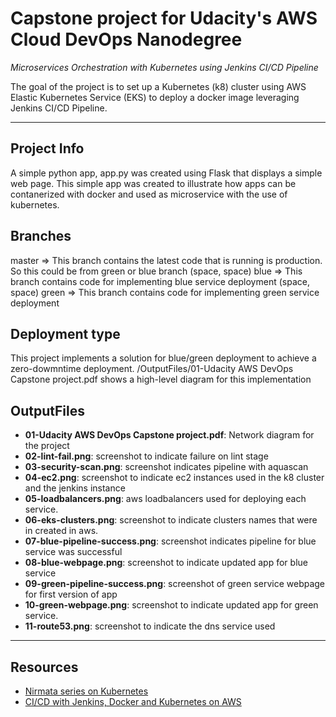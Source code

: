 # Capstone project for Udacity's AWS Cloud DevOps Nanodegree

*Microservices Orchestration with Kubernetes using Jenkins CI/CD Pipeline*

The goal of the project is to set up a Kubernetes (k8) cluster using AWS Elastic Kubernetes Service (EKS) to deploy a docker image leveraging Jenkins CI/CD Pipeline. 

---

## Project Info
A simple python app, app.py was created using Flask that displays a simple web page. This simple app was created to illustrate how apps can be contanerized with docker and used as microservice with the use of kubernetes.

## Branches

master => This branch contains the latest code that is running is production. So this could be from green or blue branch (space, space)
blue => This branch contains code for implementing blue service deployment (space, space)
green => This branch contains code for implementing green service deployment

## Deployment type

This project implements a solution for blue/green deployment to achieve a zero-dowmntime deployment. /OutputFiles/01-Udacity AWS DevOps Capstone project.pdf shows a high-level diagram for this implementation

## OutputFiles

* **01-Udacity AWS DevOps Capstone project.pdf**: Network diagram for the project
* **02-lint-fail.png**: screenshot to indicate failure on lint stage
* **03-security-scan.png**: screenshot indicates pipeline with aquascan
* **04-ec2.png**: screenshot to indicate ec2 instances used in the k8 cluster and the jenkins instance
* **05-loadbalancers.png**: aws loadbalancers used for deploying each service.
* **06-eks-clusters.png**: screenshot to indicate clusters names that were in created in aws.
* **07-blue-pipeline-success.png**: screenshot indicates pipeline for blue service was successful
* **08-blue-webpage.png**: screenshot to indicate updated app for blue service
* **09-green-pipeline-success.png**: screenshot of green service webpage for first version of app
* **10-green-webpage.png**: screenshot to indicate updated app for green service.
* **11-route53.png**: screenshot to indicate the dns service used 

---

## Resources

* [Nirmata series on Kubernetes](https://www.eksworkshop.com/030_eksctl)
* [CI/CD with Jenkins, Docker and Kubernetes on AWS](https://medium.com/@Thegaijin/ci-cd-with-jenkins-docker-and-kubernetes-26932c3a1ea)

